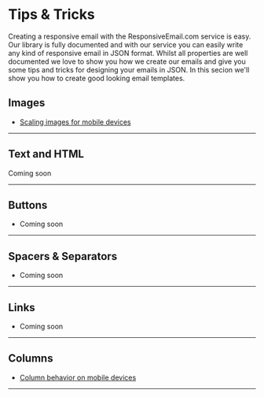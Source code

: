 # Tips & Tricks

Creating a responsive email with the ResponsiveEmail.com service is easy. Our 
library is fully documented and with our service you can easily write any kind 
of responsive email in JSON format. Whilst all properties are well documented we 
love to show you how we create our emails and give you some tips and tricks for 
designing your emails in JSON. In this secion we'll show you how to create good 
looking email templates.

## Images

*   [Scaling images for mobile devices](/support/tips-and-tricks/image-scaling)

***

## Text and HTML
Coming soon

***

## Buttons
*   Coming soon

***

## Spacers & Separators
*   Coming soon

***

## Links
*   Coming soon

***

## Columns
*   [Column behavior on mobile devices](/support/tips-and-tricks/column-behavior)

***
